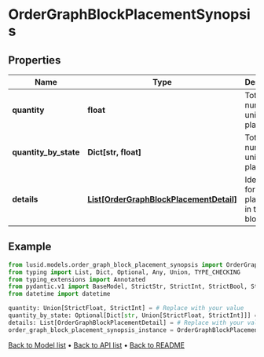 # OrderGraphBlockPlacementSynopsis

## Properties
Name | Type | Description | Notes
------------ | ------------- | ------------- | -------------
**quantity** | **float** | Total number of units placed. | 
**quantity_by_state** | **Dict[str, float]** | Total number of units placed. | [optional] 
**details** | [**List[OrderGraphBlockPlacementDetail]**](OrderGraphBlockPlacementDetail.md) | Identifiers for each placement in this block. | 
## Example

```python
from lusid.models.order_graph_block_placement_synopsis import OrderGraphBlockPlacementSynopsis
from typing import List, Dict, Optional, Any, Union, TYPE_CHECKING
from typing_extensions import Annotated
from pydantic.v1 import BaseModel, StrictStr, StrictInt, StrictBool, StrictFloat, StrictBytes, Field, validator, ValidationError, conlist, constr
from datetime import datetime

quantity: Union[StrictFloat, StrictInt] = # Replace with your value
quantity_by_state: Optional[Dict[str, Union[StrictFloat, StrictInt]]] = # Replace with your value
details: List[OrderGraphBlockPlacementDetail] = # Replace with your value
order_graph_block_placement_synopsis_instance = OrderGraphBlockPlacementSynopsis(quantity=quantity, quantity_by_state=quantity_by_state, details=details)

```

[Back to Model list](../README.md#documentation-for-models) &#8226; [Back to API list](../README.md#documentation-for-api-endpoints) &#8226; [Back to README](../README.md)

